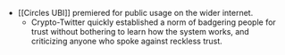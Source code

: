 - [[Circles UBI]] premiered for public usage on the wider internet.
    - Crypto-Twitter quickly established a norm of badgering people for trust without bothering to learn how the system works, and criticizing anyone who spoke against reckless trust.

